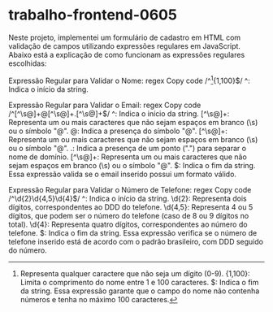 # trabalho-frontend-0605

Neste projeto, implementei um formulário de cadastro em HTML com validação de campos utilizando expressões regulares em JavaScript. Abaixo está a explicação de como funcionam as expressões regulares escolhidas:

Expressão Regular para Validar o Nome:
regex
Copy code
/^[^\d]{1,100}$/
^: Indica o início da string.
[^\d]: Representa qualquer caractere que não seja um dígito (0-9).
{1,100}: Limita o comprimento do nome entre 1 e 100 caracteres.
$: Indica o fim da string.
Essa expressão garante que o campo do nome não contenha números e tenha no máximo 100 caracteres.

Expressão Regular para Validar o Email:
regex
Copy code
/^[^\s@]+@[^\s@]+\.[^\s@]+$/
^: Indica o início da string.
[^\s@]+: Representa um ou mais caracteres que não sejam espaços em branco (\s) ou o símbolo "@".
@: Indica a presença do símbolo "@".
[^\s@]+: Representa um ou mais caracteres que não sejam espaços em branco (\s) ou o símbolo "@".
\.: Indica a presença de um ponto (".") para separar o nome de domínio.
[^\s@]+: Representa um ou mais caracteres que não sejam espaços em branco (\s) ou o símbolo "@".
$: Indica o fim da string.
Essa expressão valida se o email inserido possui um formato válido.

Expressão Regular para Validar o Número de Telefone:
regex
Copy code
/^\d{2}\d{4,5}\d{4}$/
^: Indica o início da string.
\d{2}: Representa dois dígitos, correspondentes ao DDD do telefone.
\d{4,5}: Representa 4 ou 5 dígitos, que podem ser o número do telefone (caso de 8 ou 9 dígitos no total).
\d{4}: Representa quatro dígitos, correspondentes ao número do telefone.
$: Indica o fim da string.
Essa expressão verifica se o número de telefone inserido está de acordo com o padrão brasileiro, com DDD seguido do número.
